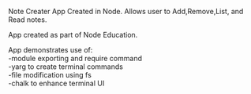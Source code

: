 Note Creater App Created in Node. Allows user to Add,Remove,List, and Read notes.

App created as part of Node Education. 

App demonstrates use of:  
-module exporting and require command  
-yarg to create terminal commands   
-file modification using fs      
-chalk to enhance terminal UI    
